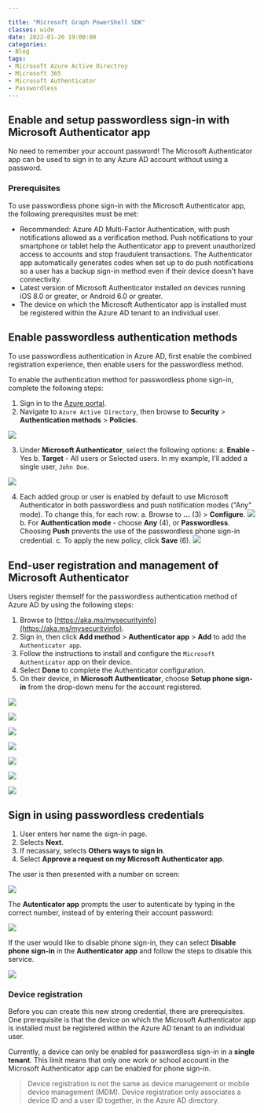 ```yaml
---

title: "Microsoft Graph PowerShell SDK"
classes: wide
date: 2022-01-26 19:00:00
categories:
- Blog
tags:
- Microsoft Azure Active Directroy
- Microsoft 365
- Microsoft Authenticator
- Passwordless
---
```

## Enable and setup passwordless sign-in with Microsoft Authenticator app

No need to remember your account password! The Microsoft Authenticator app can be used to sign in to any Azure AD account without using a password.

### Prerequisites
To use passwordless phone sign-in with the Microsoft Authenticator app, the following prerequisites must be met:

-   Recommended: Azure AD Multi-Factor Authentication, with push notifications allowed as a verification method. Push notifications to your smartphone or tablet help the Authenticator app to prevent unauthorized access to accounts and stop fraudulent transactions. The Authenticator app automatically generates codes when set up to do push notifications so a user has a backup sign-in method even if their device doesn't have connectivity.
-   Latest version of Microsoft Authenticator installed on devices running iOS 8.0 or greater, or Android 6.0 or greater.
-   The device on which the Microsoft Authenticator app is installed must be registered within the Azure AD tenant to an individual user.

## Enable passwordless authentication methods

To use passwordless authentication in Azure AD, first enable the combined registration experience, then enable users for the passwordless method.

To enable the authentication method for passwordless phone sign-in, complete the following steps:

1. Sign in to the [Azure portal](https://portal.azure.com).
2. Navigate to `Azure Active Directory`, then browse to **Security** > **Authentication methods** > **Policies**. 

![](/assets/images/PASSWORDLESS/01.png)

3. Under **Microsoft Authenticator**, select the following options:
a. **Enable** - Yes
b. **Target** - All users or Selected users.  In my example, I'll added a single user, `John Doe`.

![](/assets/images/PASSWORDLESS/02.png)

4. Each added group or user is enabled by default to use Microsoft Authenticator in both passwordless and push notification modes ("Any" mode). To change this, for each row:
a.  Browse to  **...** (3)  >  **Configure**.
![](/assets/images/PASSWORDLESS/03.png)
b.  For  **Authentication mode**  - choose  **Any** (4), or  **Passwordless**. Choosing  **Push**  prevents the use of the passwordless phone sign-in credential.
c.  To apply the new policy, click  **Save** (6).
![](assets/images/PASSWORDLESS/04.png)

## End-user registration and management of Microsoft Authenticator

Users register themself for the passwordless authentication method of Azure AD by using the following steps:

1. Browse to [https://aka.ms/mysecurityinfo](https://aka.ms/mysecurityinfo).
2. Sign in, then click **Add method** > **Authenticator app** > **Add** to add the `Authenticator app`.
3. Follow the instructions to install and configure the `Microsoft Authenticator` app on their device.
4. Select **Done** to complete the Authenticator configuration.
5. On their device, in **Microsoft Authenticator**, choose **Setup phone sign-in** from the drop-down menu for the account registered.

![](/assets/images/PASSWORDLESS/05.jpg)

![](/assets/images/PASSWORDLESS/06.jpg)

![](/assets/images/PASSWORDLESS/07.jpg)

![](/assets/images/PASSWORDLESS/08.jpg)

![](/assets/images/PASSWORDLESS/09.jpg)

![](/assets/images/PASSWORDLESS/10.jpg)

![](/assets/images/PASSWORDLESS/11.jpg)

## Sign in using passwordless credentials

1. User enters her name the sign-in page.
2. Selects **Next**.
3. If necassary, selects **Others ways to sign in**.
4. Select **Approve a request on my Microsoft Authenticator app**.

The user is then presented with a number on screen:

![](/assets/images/PASSWORDLESS/12.png)

The **Autenticator app** prompts the user to autenticate by typing in the correct number, instead of by entering their account password:

![](/assets/images/PASSWORDLESS/13.jpg)


If the user would like to disable phone sign-in, they can select **Disable phone sign-in** in the **Authenticator app** and follow the steps to disable this service.

![](/assets/images/PASSWORDLESS/15.jpg)


### Device registration
Before you can create this new strong credential, there are prerequisites. One prerequisite is that the device on which the Microsoft Authenticator app is installed must be registered within the Azure AD tenant to an individual user.

Currently, a device can only be enabled for passwordless sign-in in a **single tenant**. This limit means that only one work or school account in the Microsoft Authenticator app can be enabled for phone sign-in.

>Device registration is not the same as device management or mobile device management (MDM). Device registration only associates a device ID and a user ID together, in the Azure AD directory.
